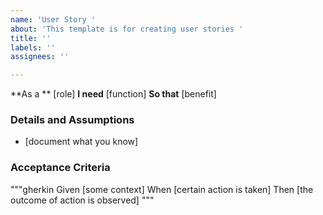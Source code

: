 ```yaml
---
name: 'User Story '
about: 'This template is for creating user stories '
title: ''
labels: ''
assignees: ''

---
```


**As a ** [role]
**I need** [function]
**So that** [benefit]

### Details and Assumptions 
* [document what you know]

### Acceptance Criteria 

"""gherkin 
Given [some context]
When [certain action is taken] 
Then [the outcome of action is observed]
"""
